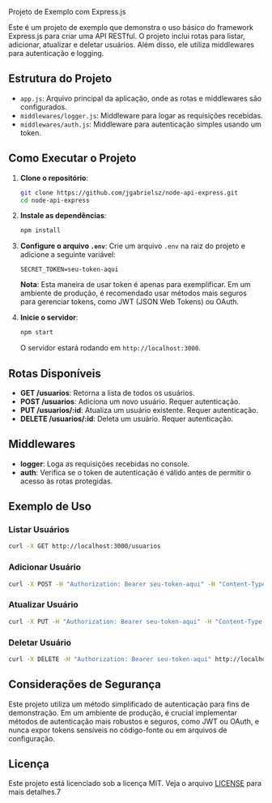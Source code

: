 Projeto de Exemplo com Express.js
 
Este é um projeto de exemplo que demonstra o uso básico do framework Express.js para criar uma API RESTful. O projeto inclui rotas para listar, adicionar, atualizar e deletar usuários. Além disso, ele utiliza middlewares para autenticação e logging.
 
## Estrutura do Projeto
 
- `app.js`: Arquivo principal da aplicação, onde as rotas e middlewares são configurados.
- `middlewares/logger.js`: Middleware para logar as requisições recebidas.
- `middlewares/auth.js`: Middleware para autenticação simples usando um token.
  
## Como Executar o Projeto
 
1. **Clone o repositório**:
   ```bash
   git clone https://github.com/jgabrielsz/node-api-express.git
   cd node-api-express
   ```
 
2. **Instale as dependências**:
   ```bash
   npm install
   ```
 
3. **Configure o arquivo `.env`**:
   Crie um arquivo `.env` na raiz do projeto e adicione a seguinte variável:
   ```env
   SECRET_TOKEN=seu-token-aqui
   ```
   **Nota**: Esta maneira de usar token é apenas para exemplificar. Em um ambiente de produção, é recomendado usar métodos mais seguros para gerenciar tokens, como JWT (JSON Web Tokens) ou OAuth.
   
4. **Inicie o servidor**:
   ```bash
   npm start
   ```
   
   O servidor estará rodando em `http://localhost:3000`.
   
## Rotas Disponíveis
   
- **GET /usuarios**: Retorna a lista de todos os usuários.
- **POST /usuarios**: Adiciona um novo usuário. Requer autenticação.
- **PUT /usuarios/:id**: Atualiza um usuário existente. Requer autenticação.
- **DELETE /usuarios/:id**: Deleta um usuário. Requer autenticação.
    
## Middlewares
   
- **logger**: Loga as requisições recebidas no console.
- **auth**: Verifica se o token de autenticação é válido antes de permitir o acesso às rotas protegidas.
   
## Exemplo de Uso
   
### Listar Usuários
```bash
curl -X GET http://localhost:3000/usuarios
```
   
### Adicionar Usuário
```bash
curl -X POST -H "Authorization: Bearer seu-token-aqui" -H "Content-Type: application/json" -d '{"nome": "Novo Usuário"}' http://localhost:3000/usuarios
```
  
### Atualizar Usuário
```bash
curl -X PUT -H "Authorization: Bearer seu-token-aqui" -H "Content-Type: application/json" -d '{"nome": "Usuário Atualizado"}' http://localhost:3000/usuarios/1
```
  
### Deletar Usuário
```bash
curl -X DELETE -H "Authorization: Bearer seu-token-aqui" http://localhost:3000/usuarios/1
```
  
## Considerações de Segurança
  
Este projeto utiliza um método simplificado de autenticação para fins de demonstração. Em um ambiente de produção, é crucial implementar métodos de autenticação mais robustos e seguros, como JWT ou OAuth, e nunca expor tokens sensíveis no código-fonte ou em arquivos de configuração.

  
## Licença
  
Este projeto está licenciado sob a licença MIT. Veja o arquivo [LICENSE](LICENSE) para mais detalhes.7
